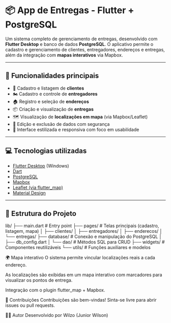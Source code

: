 # 📦 App de Entregas - Flutter + PostgreSQL

Um sistema completo de gerenciamento de entregas, desenvolvido com **Flutter Desktop** e banco de dados **PostgreSQL**. O aplicativo permite o cadastro e gerenciamento de clientes, entregadores, endereços e entregas, além da integração com **mapas interativos** via Mapbox.

---

## 🧭 Funcionalidades principais

- 👤 Cadastro e listagem de **clientes**
- 🏍️ Cadastro e controle de **entregadores**
- 🏠 Registro e seleção de **endereços**
- 📦 Criação e visualização de **entregas**
- 🗺️ Visualização de **localizações em mapa** (via Mapbox/Leaflet)
- 🧹 Edição e exclusão de dados com segurança
- 🎨 Interface estilizada e responsiva com foco em usabilidade

---

## 💻 Tecnologias utilizadas

- [Flutter Desktop](https://docs.flutter.dev/desktop) (Windows)
- [Dart](https://dart.dev/)
- [PostgreSQL](https://www.postgresql.org/)
- [Mapbox](https://www.mapbox.com/)
- [Leaflet (via flutter_map)](https://pub.dev/packages/flutter_map)
- [Material Design](https://m3.material.io/)

---

## 📁 Estrutura do Projeto

lib/
├── main.dart # Entry point
├── pages/ # Telas principais (cadastro, listagem, mapa)
│ ├── clientes/
│ ├── entregadores/
│ ├── enderecos/
│ └── entregas/
├── database/ # Conexão e manipulação do PostgreSQL
│ ├── db_config.dart
│ └── dao/ # Métodos SQL para CRUD
├── widgets/ # Componentes reutilizáveis
└── utils/ # Funções auxiliares e modelos

🌍 Mapa interativo
O sistema permite vincular localizações reais a cada endereço.

As localizações são exibidas em um mapa interativo com marcadores para visualizar os pontos de entrega.

Integração com o plugin flutter_map + Mapbox.

🤝 Contribuições
Contribuições são bem-vindas! Sinta-se livre para abrir issues ou pull requests.

👨‍💻 Autor
Desenvolvido por Wilzo (Junior Wilson)

